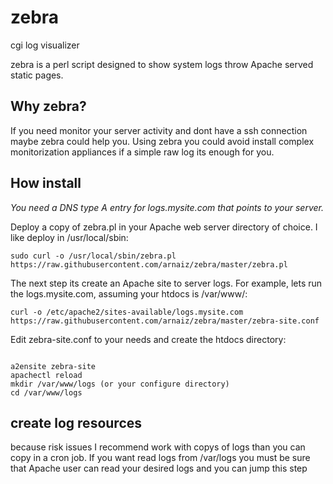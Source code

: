 # zebra
cgi log visualizer

zebra is a perl script designed to show system logs throw Apache served static pages.

<h2>Why zebra?</h2>
<p>If you need monitor your server activity and dont have a ssh connection maybe zebra could help you.
Using zebra you could avoid install complex monitorization appliances if a simple raw log its enough for you.</p>

<h2>How install</h2>
<p><em>You need a DNS type A entry for logs.mysite.com that points to your server.</em></p>
<p>Deploy a copy of zebra.pl in your Apache web server directory of choice. I like deploy in /usr/local/sbin:
  
<pre><code>sudo curl -o /usr/local/sbin/zebra.pl https://raw.githubusercontent.com/arnaiz/zebra/master/zebra.pl</code></pre></p>

<p>The next step its create an Apache site to server logs. For example, lets run the logs.mysite.com, assuming your htdocs is /var/www/: <br />

<pre><code>curl -o /etc/apache2/sites-available/logs.mysite.com https://raw.githubusercontent.com/arnaiz/zebra/master/zebra-site.conf</code></pre></p>

<p>Edit zebra-site.conf to your needs and create the htdocs directory:
<pre><code>
a2ensite zebra-site
apachectl reload
mkdir /var/www/logs (or your configure directory)
cd /var/www/logs
</code></pre></p>

<h2>create log resources</h2>
<p>because risk issues I recommend work with copys of logs than you can copy in a cron job. If you want read logs from /var/logs you must be sure that Apache user can read your desired logs and you can jump this step</p>


  
  


